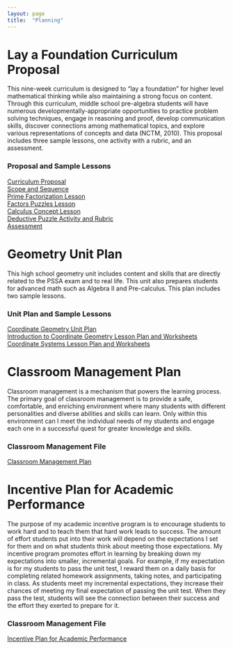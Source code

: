 ```yaml
---
layout: page
title:  "Planning"
---
```


# Lay a Foundation Curriculum Proposal

This nine-week curriculum is designed to “lay a foundation” for higher level mathematical thinking while also maintaining a strong focus on content. Through this curriculum, middle school pre-algebra students will have numerous developmentally-appropriate opportunities to practice problem solving techniques, engage in reasoning and proof, develop communication skills, discover connections among mathematical topics, and explore various representations of concepts and data (NCTM, 2010). This proposal includes three sample lessons, one activity with a rubric, and an assessment.

### Proposal and Sample Lessons

<a href="https://lisasteaching.github.io/portfolio_teaching/planning/LayFoundation-Curriculum-Proposal.pdf" target="_blank">Curriculum Proposal</a><br />
<a href="https://lisasteaching.github.io/portfolio_teaching/planning/LayFoundation-Scope-Sequence.pdf" target="_blank">Scope and Sequence</a><br />
<a href="https://lisasteaching.github.io/portfolio_teaching/pre_algebra/LayFoundation-Prime-Factorization-Lesson.pdf" target="_blank">Prime Factorization Lesson</a><br />
<a href="https://lisasteaching.github.io/portfolio_teaching/pre_algebra/LayFoundation-Factors-Puzzles-Lesson.pdf" target="_blank">Factors Puzzles Lesson</a><br />
<a href="https://lisasteaching.github.io/portfolio_teaching/pre_algebra/LayFoundation-Calculus-Concept-Prep-Lesson.pdf" target="_blank">Calculus Concept Lesson</a><br />
<a href="https://lisasteaching.github.io/portfolio_teaching/pre_algebra/LayFoundation-Deductive-Puzzle-Activity-Rubric.pdf" target="_blank">Deductive Puzzle Activity and Rubric</a><br />
<a href="https://lisasteaching.github.io/portfolio_teaching/planning/LayFoundation-Assessment.pdf" target="_blank">Assessment</a>


# Geometry Unit Plan

This high school geometry unit includes content and skills that are directly related to the PSSA exam and to real life. This unit also prepares students for advanced math such as Algebra II and Pre-calculus. This plan includes two sample lessons.

### Unit Plan and Sample Lessons
<a href="https://lisasteaching.github.io/portfolio_teaching/planning/Coordinate-Geometry-Unit-Plan.pdf" target="_blank">Coordinate Geometry Unit Plan</a><br />
<a href="https://lisasteaching.github.io/portfolio_teaching/geometry/CoordinateGeom-Introduction-Lesson.pdf" target="_blank">Introduction to Coordinate Geometry Lesson Plan and Worksheets</a><br />
<a href="https://lisasteaching.github.io/portfolio_teaching/geometry/CoordinateGeom-Coordinate-Systems-Lesson.pdf" target="_blank">Coordinate Systems Lesson Plan and Worksheets</a>

# Classroom Management Plan

Classroom management is a mechanism that powers the learning process. The primary goal of classroom management is to provide a safe, comfortable, and enriching environment where many students with different personalities and diverse abilities and skills can learn. Only within this environment can I meet the individual needs of my students and engage each one in a successful quest for greater knowledge and skills.

### Classroom Management File
<a href="https://lisasteaching.github.io/portfolio_teaching/planning/ManagementPlan.pdf" target="_blank">Classroom Management Plan</a>

# Incentive Plan for Academic Performance

The purpose of my academic incentive program is to encourage students to work hard and to teach them that hard work leads to success. The amount of effort students put into their work will depend on the expectations I set for them and on what students think about meeting those expectations. My incentive program promotes effort in learning by breaking down my expectations into smaller, incremental goals. For example, if my expectation is for my students to pass the unit test, I reward them on a daily basis for completing related homework assignments, taking notes, and participating in class. As students meet my incremental expectations, they increase their chances of meeting my final expectation of passing the unit test. When they pass the test, students will see the connection between their success and the effort they exerted to prepare for it.

### Classroom Management File
<a href="https://lisasteaching.github.io/portfolio_teaching/planning/TokenEconomy.pdf" target="_blank">Incentive Plan for Academic Performance</a>

